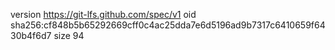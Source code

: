 version https://git-lfs.github.com/spec/v1
oid sha256:cf848b5b65292669cff0c4ac25dda7e6d5196ad9b7317c6410659f6430b4f6d7
size 94

